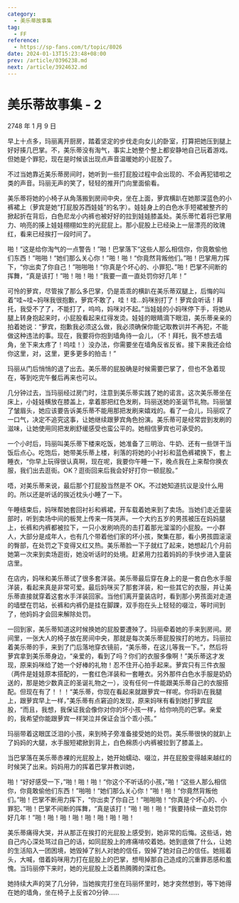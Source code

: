 ```yaml
---
category:
  - 美乐蒂故事集
tag:
  - FF
reference:
  - https://sp-fans.com/t/topic/8026
date: 2024-01-13T15:23:48+08:00
prev: /article/0396238.md
next: /article/3924632.md
---
```


# 美乐蒂故事集 - 2

2748 年 1 月 9 日

早上十点多，玛丽离开厨房，踏着坚定的步伐走向女儿的卧室，打算把她压到腿上好好揍几巴掌。不，美乐蒂没有淘气，事实上她整个整上都安静地自己玩着游戏。但她是个罪犯，现在是时候该出现点声音温暖她的小屁股了。

<!-- more -->

不过当她靠近美乐蒂房间时，她听到一些打屁股过程中会出现的、不会再犯错啦之类的声音。玛丽无声的笑了，轻轻的推开门向里面偷看。

美乐蒂将她的小椅子从角落搬到房间中央，坐在上面，萝宾横趴在她那深蓝色的小裤裙上（萝宾是她“打屁股苏西娃娃”的名字）。娃娃身上的白色水手短裙被整齐的掀起折在背后，白色尼龙小内裤也被好好的拉到娃娃膝盖处。美乐蒂忙着将巴掌用力、响亮的揍上娃娃栩栩如生的光屁屁上。那小屁股上已经染上一层漂亮的玫瑰红，看来已经挨打一段时间了。

啪！“这是给你淘气的一点警告！”啪！巴掌落下“这些人那么相信你，你竟敢偷他们东西！”啪啪！“她们那么关心你！”啪！啪！“你竟然背叛他们。”啪！巴掌用力挥下，“你出卖了你自己！”啪啪啪！“你真是个坏心的、小罪犯、”啪！巴掌不间断的挥舞，“真是该打！”啪！啪！啪！“我要一直一直处罚你好几年！”

可怜的萝宾，尽管挨了那么多巴掌，仍是乖乖的横趴在美乐蒂双腿上，后悔的叫着“哇~哇~妈咪我很抱歉，萝宾不敢了，哇！哇…妈咪别打了！萝宾会听话！拜托，我受不了了，不能打了，呜呜，妈咪对不起。”当娃娃的小妈咪停下手，将她从腿上转身抱起来时，小屁股看起来红得发烫。娃娃的眼睛滴下眼泪，美乐蒂亲亲的拍着她说：“萝宾，抱歉我必须这么做，我必须确保你能记取教训并不再犯，不能做这种违法的事。现在，我要将你抱到墙角待一会儿，（不！拜托，我不想去墙角，坐下来太疼了！呜哇！）没办法，你需要坐在墙角反省反省。接下来我还会给你这里，对，这里，更多更多的拍击！”

玛丽从门后悄悄的退了出去。美乐蒂的屁股确是时候需要巴掌了，但也不急着现在，等到吃完午餐后再来也可以。

几分钟过去，当玛丽经过房门时，注意到美乐蒂实践了她的诺言。这次美乐蒂坐在床上，小娃娃横放在膝盖上，拿着那把红色发刷，玛丽送她的圣诞节礼物。玛丽皱了皱眉头，她应该要告诉美乐蒂不能用那把发刷来嬉戏的。看了一会儿，玛丽叹了一口气，决定不追究这事，让她继续跟萝宾角色扮演。美乐蒂可是经常尝到发刷的滋味，让她使用同把发刷舒缓感受也蛮公平的。她相信萝宾也可承受的。

一个小时后，玛丽叫美乐蒂下楼来吃饭，她准备了三明治、牛奶、还有一些饼干当饭后点心。吃饱后，她带美乐蒂上楼，利落的将她的小衬衫和蓝色裤裙换下，套上睡衣，“你早上玩得很认真啊，现在呢，我要你午睡一下，晚点我在上来帮你换衣服，我们出去逛街。OK？逛街回来后我会好好打你一顿屁股。”

唔，对美乐蒂来说，最后那个打屁股当然是不 OK。不过她知道抗议是没什么用的。所以还是听话的挨近枕头小睡了一下。

午睡结束后，妈咪帮她套回衬衫和裤裙，开车载着她来到了卖场。当她们走近童装部时，听到卖场中间的板凳上传来一阵哭声。一个大约五岁的男孩被压在妈妈腿上，长裤和内裤都被拉下，一只小发刷响亮的击打着那光溜溜的小屁股。一小群人，大部分是成年人，也有几个带着他们家的坏小孩，聚集在那，看小男孩圆滚滚的臀部，在处罚之下变得又红又热。美乐蒂脸一下子就红了起来，她想起几个月前她第一次来到卖场逛街，她没听话时的处境。赶紧用力拉着妈妈的手快步进入童装店里。

在店内，妈咪和美乐蒂试了很多套洋装。美乐蒂最后穿在身上的是一套白色水手服洋装，看起来真是非常可爱。最后妈咪买了那套洋装，和一些其它的衣服，并让美乐蒂直接就穿着这套水手洋装回家。当他们离开童装店时，看到那小男孩面对走道的墙壁在罚站，长裤和内裤仍是挂在脚踝，双手抱在头上轻轻的啜泣，等时间到了，他妈妈才会回来解除处罚。

一回到家，美乐蒂知道这时候换她的屁股要遭殃了。玛丽牵着她的手来到房间。房间里，一张大人的椅子放在房间中央，那就是每次美乐蒂屁股挨打的地方。玛丽拉着美乐蒂的手，来到了门后落地穿衣镜前，“美乐蒂，在这儿等我一下。”，然后将萝宾拿到美乐蒂身边，“亲爱的，看到了吗？你们的衣服多像啊！”美乐蒂这才发现，原来妈咪给了她一个好棒的礼物！忍不住开心拍手起来。萝宾只有三件衣服（两件是娃娃原本搭配的，一套红色洋装和一套睡衣。另外那件白色水手服是奶奶送的，那是她少数真正的圣诞礼物之一），没有任何一件能跟美乐蒂自己的衣服搭配。但现在有了！！！“美乐蒂，你现在看起来就跟萝宾一样呢。你将趴在我腿上，跟萝宾早上一样，”美乐蒂有点窘迫的发现，原来妈咪有看到她打萝宾屁股，“而且，我想，我保证我会像你对你的坏小孩一样，给你响亮的巴掌。亲爱的，我希望你能跟萝宾一样哭泣并保证会当个乖小孩。”

玛丽带着这眼匡泛泪的小孩，来到椅子旁准备接受她的处罚。美乐蒂很快的就趴上了妈妈的大腿，水手服短裙掀到背上，白色棉质小内裤被拉到了膝盖上。

当巴掌落在美乐蒂赤裸的光屁股上，她开始蠕动、啜泣，并在屁股变得越来越红的时候哭了出来。妈妈用力的挥着巴掌并教训她，

啪！“好好感受一下，”啪！啪！啪！“你这个不听话的小孩，”啪！“这些人那么相信你，你竟敢偷他们东西！”啪啪！“她们那么关心你！”啪！啪！“你竟然背叛他们。”啪！巴掌不断用力挥下，“你出卖了你自己！”啪啪啪！“你真是个坏心的、小罪犯、”啪！巴掌不间断的挥舞，“真是该打！”啪！啪！啪！“我要持续一直处罚你好几年！”啪！啪！啪！啪！啪！啪！啪！啪！

美乐蒂痛得大哭，并从那正在挨打的光屁股上感受到，她非常的后悔。这些话，她自己内心深处骂过自己的话，如同屁股上的疼痛啃咬着她。她到底做了什么，让她的生活陷入一团困境，她毁掉了别人对她的信任，毁掉了她对自己的信任。她摇着头，大喊，借着妈咪用力打在屁股上的巴掌，想甩掉那自己造成的沉重罪恶感和羞愧。当玛丽停下来时，她的光屁股上泛着热腾腾的深红色。

她持续大声的哭了几分钟，当她挨完打坐在玛丽怀里时，她才突然想到，等下她得在她的墙角，坐在椅子上反省20分钟……

